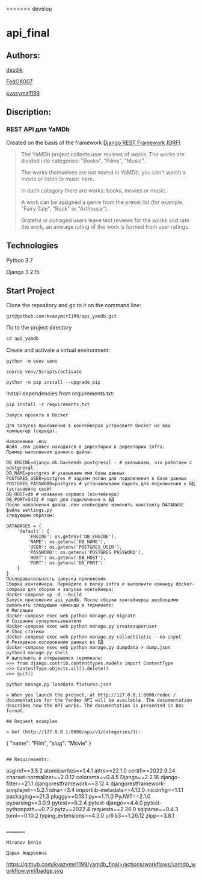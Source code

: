 <<<<<<< develop

# api_final

## Authors:

[dazdik](https://github.com/dazdik)

[FedOK007](https://github.com/FedOK007)

[kvazymir1199](https://github.com/kvazymir1199)

## Discription:

### REST API для YaMDb

Created on the basis of the framework [Django REST Framework (DRF)](https://github.com/ilyachch/django-rest-framework-rusdoc)

> The YaMDb project collects user reviews of works. The works are divided into categories: "Books", "Films", "Music".
>
> The works themselves are not stored in YaMDb, you can't watch a movie or listen to music here.
>
> In each category there are works: books, movies or music.
>
> A work can be assigned a genre from the preset list (for example, "Fairy Tale", "Rock" or "Arthouse").
>
> Grateful or outraged users leave text reviews for the works and rate the work, an average rating of the work is formed from user ratings.

## Technologies

Python 3.7

Django 3.2.15

## Start Project

Clone the repository and go to it on the command line:

```
git@github.com:kvazymir1199/api_yamdb.git
```

Пo to the project directory

```go
cd api_yamdb
```

Create and activate a virtual environment:

```
python -m venv venv
```

```
source venv/Scripts/activate
```

```
python -m pip install --upgrade pip
```

Install dependencies from requirements.txt:

```
pip install -r requirements.txt
```

```
Запуск проекта в Docker

Для запуска приложения в контейнерах установите Docker на ваш компьютер (сервер).

Наполнение .env
Файл .env должен находится в директории в директории infra.
Пример наполнения данного файла:

DB_ENGINE=django.db.backends.postgresql - # указываем, что работаем с postgresql
DB_NAME=postgres # указываем имя базы данных
POSTGRES_USER=postgres # задаем логин для подключения к базе данных
POSTGRES_PASSWORD=postgres # устанавливаем пароль для подключения к БД (установите свой)
DB_HOST=db # название сервиса (контейнера)
DB_PORT=5432 # порт для подключения к БД
После наполнения файла .env необходило изменить константу DATABASE файла settings.py
следующим образом:

DATABASES = {
    'default': {
        'ENGINE': os.getenv('DB_ENGINE'),
        'NAME': os.getenv('DB_NAME'),
        'USER': os.getenv('POSTGRES_USER'),
        'PASSWORD': os.getenv('POSTGRES_PASSWORD'),
        'HOST': os.getenv('DB_HOST'),
        'PORT': os.getenv('DB_PORT')
    }
}
Последовательность запуска приложения
Сборка контейнера. Перейдите в папку infra и выполните команду docker-compose для сборки и запуска контейнера:
docker-compose up -d --build
Запуск приложения api_yamdb. После сборки контейнеров необходимо выполнить следующие команды в терминале:
# Миграции
docker-compose exec web python manage.py migrate
# Создание суперпользователя
docker-compose exec web python manage.py createsuperuser
# Сбор статики
docker-compose exec web python manage.py collectstatic --no-input
# Резервное копирование данных из БД
docker-compose exec web python manage.py dumpdata > dump.json
python3 manage.py shell  
# выполнить в открывшемся терминале:
>>> from django.contrib.contenttypes.models import ContentType
>>> ContentType.objects.all().delete()
>>> quit()

python manage.py loaddata fixtures.json

> When you launch the project, at http://127.0.0.1:8000/redoc / documentation for the Yandex API will be available. The documentation describes how the API works. The documentation is presented in Doc format.

## Request examples

> Get (http://127.0.0.1:8000/api/v1/categories/1):

```

{
"name": "Film",
"slug": "Movie"
}

```

## Requirements:

```

asgiref==3.5.2
atomicwrites==1.4.1
attrs==22.1.0
certifi==2022.9.24
charset-normalizer==2.0.12
colorama==0.4.5
Django==2.2.16
django-filter==21.1
djangorestframework==3.12.4
djangorestframework-simplejwt==5.2.1
idna==3.4
importlib-metadata==4.13.0
iniconfig==1.1.1
packaging==21.3
pluggy==0.13.1
py==1.11.0
PyJWT==2.1.0
pyparsing==3.0.9
pytest==6.2.4
pytest-django==4.4.0
pytest-pythonpath==0.7.3
pytz==2022.4
requests==2.26.0
sqlparse==0.4.3
toml==0.10.2
typing_extensions==4.3.0
urllib3==1.26.12
zipp==3.8.1

```

=======

Mironov Denis

Дарья Андреевна
```
https://github.com/kvazymir1199/yamdb_final>/actions/workflows/yamdb_workflow.yml/badge.svg